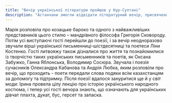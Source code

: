 ```yaml
---
title: "Вечір української літератури пройшов у Нур-Султані"
description: "Астанчани змогли відвідати літературний вечір, присвячений Україні. Організувати зустріч допомогла чудова спільнота @probooks.kz — і гості на півтори години поринули у світ української культури"
---
```


Марія розповіла про козацьке бароко та одного з найважливіших представників цього стилю – мандрівного філософа Григорія Сковороду. Потім усі виступаючі гості перейшли до поезії, і за вечір неодноразово звучали вірші української письменниці-шістдесятниці та поетеси Ліни Костенко. Гості литвояжу також дізналися про життя та познайомилися із творчістю таких українських письменників та поетів, як Оксана Забужко, Ганна Яблонська, Володимир Сосюра. Звучала і поезія сучасників Олександра Кабанова та Андрія Любка, яким розповіли про вечір, що проходить - поети передали слова подяки всім казахстанцям за допомогу та підтримку. Після поезії вдалося зануритися ще й у світ моди: Ірина провела цілу лекцію про історію українського народного костюма, і тепер усі гості вечора знають, що означають для українських дівчат плахта, дукат, бус, герсет та запаска.
